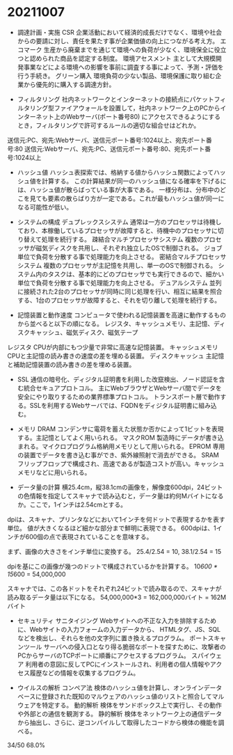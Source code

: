 # 20211007

- 調達計画・実施
CSR
企業活動において経済的成長だけでなく、環境や社会からの要請に対し、責任を果たす事が企業価値の向上につながる考え方。
エコマーク
生産から廃棄までを通じて環境への負荷が少なく、環境保全に役立つと認められた商品を認定する制度。
環境アセスメント
主として大規模開発事業などによる環境への影響を事前に調査する事によって、予測・評価を行う手続き。
グリーン購入
環境負荷の少ない製品、環境保護に取り組む企業から優先的に購入する調達方針。

- フィルタリング
社内ネットワークとインターネットの接続点にパケットフィルタリング型ファイアウォールを設置して，社内ネットワーク上のPCからインターネット上のWebサーバ(ポート番号80) にアクセスできるようにするとき，フィルタリングで許可するルールの適切な組合せはどれか。

送信元:PC、宛先:Webサーバ、送信元ポート番号:1024以上、宛先ポート番号:80
送信元:Webサーバ、宛先:PC、送信元ポート番号:80、宛先ポート番号:1024以上

- ハッシュ値
ハッシュ表探索では、格納する値からハッシュ関数によってハッシュ値を計算する。
この計算結果が同一のハッシュ値になる確率を下げるには、ハッシュ値が散らばっている事が大事である。
一様分布は、分布中のどこを見ても要素の散らばり方が一定である。これが最もハッシュ値が同一になる可能性が低い。

- システムの構成
デュプレックスシステム
通常は一方のプロセッサは待機しており、本稼働しているプロセッサが故障すると、待機中のプロセッサに切り替えて処理を続行する。
疎結合マルチプロセッサシステム
複数のプロセッサが磁気ディスクを共用し、それぞれ独立したOSで制御される。
ジョブ単位で負荷を分散する事で処理能力を向上させる。
密結合マルチプロセッサシステム
複数のプロセッサが主記憶を共用し、単一のOSで制御される。
システム内のタスクは、基本的にどのプロセッサでも実行できるので、細かい単位で負荷を分散する事で処理能力を向上させる。
デュアルシステム
並列に接続された2台のプロセッサが同時に同じ処理を行い、相互に結果を照合する、1台のプロセッサが故障すると、それを切り離して処理を続行する。

- 記憶装置と動作速度
コンピュータで使われる記憶装置を高速に動作するものから並べると以下の順になる。
レジスタ、キャッシュメモリ、主記憶、ディスクキャッシュ、磁気ディスク、磁気テープ

レジスタ
CPUが内部にもつ少量で非常に高速な記憶装置。
キャッシュメモリ
CPUと主記憶の読み書きの速度の差を埋める装置。
ディスクキャッシュ
主記憶と補助記憶装置の読み書きの差を埋める装置。

- SSL
通信の暗号化、ディジタル証明書を利用した改竄検出、ノード認証を含む統合セキュアプロトコル。
主にWebブラウザとWebサーバ間でデータを安全にやり取りするための業界標準プロトコル。
トランスポート層で動作する。SSLを利用するWebサーバでは、FQDNをディジタル証明書に組み込む。

- メモリ
DRAM
コンデンサに電荷を蓄えた状態か否かによって1ビットを表現する。主記憶としてよく用いられる。
マスクROM
製造時にデータが書き込まれる。マイクロプログラム格納用メモリとして用いられる。
EPROM
専用の装置でデータを書き込む事ができ、紫外線照射で消去ができる。
SRAM
フリップフロップで構成され、高速であるが製造コストが高い。キャッシュメモリなどに用いられる。

- データ量の計算
横25.4cm，縦38.1cmの画像を，解像度600dpi，24ビットの色情報を指定してスキャナで読み込むと，データ量は約何Mバイトになるか。ここで，1インチは2.54cmとする。

dpiは、スキャナ、プリンタなどにおいて1インチを何ドットで表現するかを表す単位。
値が大きくなるほど細かな部分まで鮮明に表現できる。
600dpiは、1インチが600個の点で表現されていることを意味する。

まず、画像の大きさをインチ単位に変換する。
25.4/2.54 = 10, 38.1/2.54 = 15

dpiを基にこの画像が幾つのドットで構成されているかを計算する。
10*600 * 15*600 = 54,000,000

スキャナでは、この各ドットをそれぞれ24ビットで読み取るので、スキャナが読み取るデータ量は以下になる。
54,000,000*3 = 162,000,000バイト = 162Mバイト

- セキュリティ
サニタイジング
Webサイトへの不正な入力を排除するために、Webサイトの入力フォームの入力データから、
HTMLタグ、JS、SQLなどを検出し、それらを他の文字列に置き換えるプログラム。
ポートスキャンツール
サーバへの侵入口となり得る脆弱なポートを探すために、攻撃者のPCからサーバのTCPポートに順番にアクセスするプログラム。
スパイウェア
利用者の意図に反してPCにインストールされ、利用者の個人情報やアクセス履歴などの情報を収集するプログラム。

- ウイルスの解析
コンペア法
検体のハッシュ値を計算し、オンラインデータベースに登録された既知のマルウェアのハッシュ値のリストと照合してマルウェアを特定する。
動的解析
検体をサンドボックス上で実行し、その動作や外部との通信を観測する。
静的解析
検体をネットワーク上の通信データから抽出し、さらに、逆コンパイルして取得したコードから検体の機能を調べる。

34/50 68.0%
